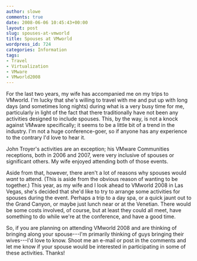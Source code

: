 ```yaml
---
author: slowe
comments: true
date: 2008-06-06 10:45:43+00:00
layout: post
slug: spouses-at-vmworld
title: Spouses at VMworld
wordpress_id: 724
categories: Information
tags:
- Travel
- Virtualization
- VMware
- VMworld2008
---
```


For the last two years, my wife has accompanied me on my trips to VMworld. I'm lucky that she's willing to travel with me and put up with long days (and sometimes long nights) during what is a very busy time for me, particularly in light of the fact that there traditionally have not been any activities designed to include spouses. This, by the way, is not a knock against VMware specifically; it seems to be a little bit of a trend in the industry. I'm not a huge conference-goer, so if anyone has any experience to the contrary I'd love to hear it.

John Troyer's activities are an exception; his VMware Communities receptions, both in 2006 and 2007, were very inclusive of spouses or significant others. My wife enjoyed attending both of those events.

Aside from that, however, there aren't a lot of reasons why spouses would _want_ to attend. (This is aside from the obvious reason of wanting to be together.) This year, as my wife and I look ahead to VMworld 2008 in Las Vegas, she's decided that she'd like to try to arrange some activities for spouses during the event. Perhaps a trip to a day spa, or a quick jaunt out to the Grand Canyon, or maybe just lunch near or at the Venetian. There would be some costs involved, of course, but at least they could all meet, have something to do while we're at the conference, and have a good time.

So, if you are planning on attending VMworld 2008 and are thinking of bringing along your spouse---I'm primarily thinking of guys bringing their wives---I'd love to know. Shoot me an e-mail or post in the comments and let me know if your spouse would be interested in participating in some of these activities. Thanks!
